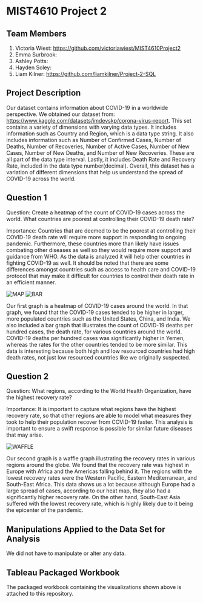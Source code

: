 # MIST4610 Project 2

## Team Members
1. Victoria Wiest: https://github.com/victoriawiest/MIST4610Project2
2. Emma Surbrook:
3. Ashley Potts:
4. Hayden Soley:
5. Liam Kilner: https://github.com/liamkilner/Project-2-SQL

## Project Description

Our dataset contains information about COVID-19 in a worldwide perspective. We obtained our dataset from: https://www.kaggle.com/datasets/imdevskp/corona-virus-report. This set contains a variety of dimensions with varying data types. It includes information such as Country and Region, which is a data type string. It also includes information such as Number of Confirmed Cases, Number of Deaths,  Number of Recoveries, Number of Active Cases, Number of New Cases, Number of New Deaths, and Number of New Recoveries. These are all part of the data type interval. Lastly, it includes Death Rate and Recovery Rate, included in the data type number(decimal). Overall, this dataset has a variation of different dimensions that help us understand the spread of COVID-19 across the world.

## Question 1

Question: Create a heatmap of the count of COVID-19 cases across the world. What countries are poorest at controlling their COVID-19 death rate?

Importance: Countries that are deemed to be the poorest at controlling their COVID-19 death rate will require more support in responding to ongoing pandemic. Furthermore, these countries more than likely have issues combating other diseases as well so they would require more support and guidance from WHO. As the data is analyzed it will help other countries in fighting COVID-19 as well. It should be noted that there are some differences amongst countries such as access to health care and COVID-19 protocol that may make it difficult for countries to control their death rate in an efficient manner.

![MAP](https://github.com/victoriawiest/MIST4610Project2/assets/148873180/4ae15353-1aac-4b63-aa19-1968e7bcb72a)
![BAR](https://github.com/victoriawiest/MIST4610Project2/assets/148873180/419b02ac-251b-4493-ac9e-3409bcb461ad)



Our first graph is a heatmap of COVID-19 cases around the world. In that graph, we found that the COVID-19 cases tended to be higher in larger, more populated countries such as the United States, China, and India. We also included a bar graph that illustrates the count of COVID-19 deaths per hundred cases, the death rate, for various countries around the world. COVID-19 deaths per hundred cases was significantly higher in Yemen, whereas the rates for the other countries tended to be more similar. This data is interesting because both high and low resourced countries had high death rates, not just low resourced countries like we originally suspected. 


## Question 2

Question: What regions, according to the World Health Organization, have the highest recovery rate?

Importance: It is important to capture what regions have the highest recovery rate, so that other regions are able to model what measures they took to help their population recover from COVID-19 faster. This analysis is important to ensure a swift response is possible for similar future diseases that may arise. 

![WAFFLE](https://github.com/victoriawiest/MIST4610Project2/assets/148873180/2c0ee72c-e88f-4413-951b-a7bdbd86941b)

Our second graph is a waffle graph illustrating the recovery rates in various regions around the globe. We found that the recovery rate was highest in Europe with Africa and the Americas falling behind it. The regions with the lowest recovery rates were the Western Pacific, Eastern Mediterranean, and South-East Africa. This data shows us a lot because although Europe had a large spread of cases, according to our heat map, they also had a significantly higher recovery rate. On the other hand, South-East Asia suffered with the lowest recovery rate, which is highly likely due to it being the epicenter of the pandemic. 

## Manipulations Applied to the Data Set for Analysis

We did not have to manipulate or alter any data. 


## Tableau Packaged Workbook

The packaged workbook containing the visualizations shown above is attached to this repository. 
